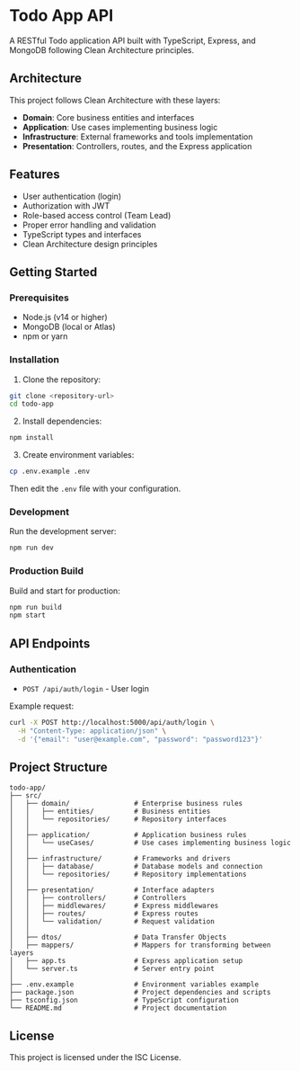 # Todo App API

A RESTful Todo application API built with TypeScript, Express, and MongoDB following Clean Architecture principles.

## Architecture

This project follows Clean Architecture with these layers:

- **Domain**: Core business entities and interfaces
- **Application**: Use cases implementing business logic
- **Infrastructure**: External frameworks and tools implementation
- **Presentation**: Controllers, routes, and the Express application

## Features

- User authentication (login)
- Authorization with JWT
- Role-based access control (Team Lead)
- Proper error handling and validation
- TypeScript types and interfaces
- Clean Architecture design principles

## Getting Started

### Prerequisites

- Node.js (v14 or higher)
- MongoDB (local or Atlas)
- npm or yarn

### Installation

1. Clone the repository:
```bash
git clone <repository-url>
cd todo-app
```

2. Install dependencies:
```bash
npm install
```

3. Create environment variables:
```bash
cp .env.example .env
```
Then edit the `.env` file with your configuration.

### Development

Run the development server:
```bash
npm run dev
```

### Production Build

Build and start for production:
```bash
npm run build
npm start
```

## API Endpoints

### Authentication

- `POST /api/auth/login` - User login

Example request:
```bash
curl -X POST http://localhost:5000/api/auth/login \
  -H "Content-Type: application/json" \
  -d '{"email": "user@example.com", "password": "password123"}'
```

## Project Structure

```
todo-app/
├── src/
│   ├── domain/                # Enterprise business rules
│   │   ├── entities/          # Business entities
│   │   └── repositories/      # Repository interfaces
│   │
│   ├── application/           # Application business rules
│   │   └── useCases/          # Use cases implementing business logic
│   │
│   ├── infrastructure/        # Frameworks and drivers
│   │   ├── database/          # Database models and connection
│   │   └── repositories/      # Repository implementations
│   │
│   ├── presentation/          # Interface adapters
│   │   ├── controllers/       # Controllers
│   │   ├── middlewares/       # Express middlewares
│   │   ├── routes/            # Express routes
│   │   └── validation/        # Request validation
│   │
│   ├── dtos/                  # Data Transfer Objects
│   ├── mappers/               # Mappers for transforming between layers
│   ├── app.ts                 # Express application setup
│   └── server.ts              # Server entry point
│
├── .env.example               # Environment variables example
├── package.json               # Project dependencies and scripts
├── tsconfig.json              # TypeScript configuration
└── README.md                  # Project documentation
```

## License

This project is licensed under the ISC License. 